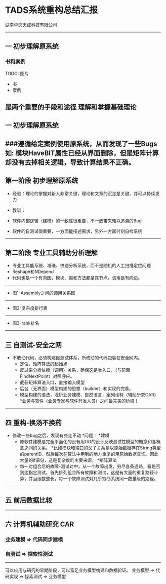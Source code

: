 #  TADS系统重构总结汇报

湖南卓逸天成科技有限公司

---
## 一 初步理解原系统
### 书和案例
TODO:  图片
* 书
* 案例

是两个重要的手段和途径
理解和掌握基础理论
---
## 一 初步理解原系统
###遵循给定案例使用原系统，从而发现了一些Bugs
如: 模块HaveBIT属性已经从界面删除，但是矩阵计算却没有去掉相关逻辑，导致计算结果不正确。
---
## 第一阶段 初步理解原系统

* 经验：理论的掌握对新人非常关键，理论和文章的沉淀是关键，并可以持续发力

* 教训：
 * 软件内部逻辑（建模）的一致性很重要，不一致带来难以追溯的Bug
 * 软件的自测试很重要，一方面能描述需求，另外一方面时刻自检系统
---
## 第二阶段 专业工具辅助分析理解
* 专业工具能系统、准确、快速分析系统，而不是随机的人工扫描定位问题
* Reshape和NDepend
* 代码也是一个有向图，模块、类和方法都是其节点，调用是有向边。
---
* 图1-Assembly之间的调用关系图
---
* 图2-复杂度排行表
---
* 图3-rank排名
---
## 三 自测试-安全之网
* 不敢动代码，必须构建自测试体系，所改动的代码包容在安全网内。
  * 定位，矩阵算法的起始点
  * 反过来分析依赖（调用）关系，确保这是唯入口，（与前面FindNextPoint）对照呼应。
  * 截获矩阵算法入口，直接输入模型
  * 后台（无界面）模型构建的思想（builder）和实现的完善。
  * 模型构建的语法，浅析业务建模、自然语言，案列诠释（辅助研究CAR）
*业务与软件（业务专家与软件开发人员）之间最完美的桥梁！
---
## 四 重构-换汤不换药
* 修改一些bug之后，发现有些走不动
 *问题：
  *建模
    * 原软件建模是完全平面化的没有用OO的设计反映测试性模型的概念和各概念之间的关系。
    *比如模块和端口的父子关系是以原始数据存在String类型的parentID，然后每次在算法中用到的地方重复的用原始数据查询。因此大量的if语句，这是复杂度的主要来源。
  *矩阵算法
    * 每一对组合后的故障-测试对中，从一个故障出发，穷尽各条通路，看是否到达指定测试，首先排列组合所有故障和测试，这是有大量的重复路径计算，并当级数整长。每一个故障测试对几乎穷尽系统同一数量级的路径。

---
## 五 前后数据比较

---
## 六 计算机辅助研究 CAR
### 业务建模 => 代码同步建模
### 自测试 => 探索性测试

---
可以应用与研究的早期阶段，可以富足业务模型构建和数据验证。
业务模型 => 代码实现 => 探索测试 => 业务模型

